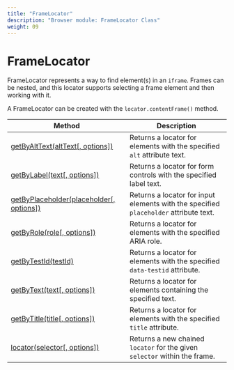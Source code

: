 ```yaml
---
title: "FrameLocator"
description: "Browser module: FrameLocator Class"
weight: 09
---
```


# FrameLocator

FrameLocator represents a way to find element(s) in an `iframe`. Frames can be nested, and this locator supports selecting a frame element and then working with it.

A FrameLocator can be created with the `locator.contentFrame()` method.

| Method                                                                                                                                                              | Description                                                                                                                                                                                                                                                                                                                                                                                                                                                                                                            |
| ----------------------------------------------------------------------------------------------------------------------------------------------------------- | ---------------------------------------------------------------------------------------------------------------------------------------------------------------------------------------------------------------------------------------------------------------------------------------------------------------------------------------------------------------------------------------------------------------------------------------------------------------------------------------------------------------------- |
| [getByAltText(altText[, options])](https://grafana.com/docs/k6/<K6_VERSION>/javascript-api/k6-browser/framelocator/getbyalttext/)                                   | Returns a locator for elements with the specified `alt` attribute text.                                                                                                                                                                                                                                                                                                                                                                                                                                                |
| [getByLabel(text[, options])](https://grafana.com/docs/k6/<K6_VERSION>/javascript-api/k6-browser/framelocator/getbylabel/)                                          | Returns a locator for form controls with the specified label text.                                                                                                                                                                                                                                                                                                                                                                                                                                                     |
| [getByPlaceholder(placeholder[, options])](https://grafana.com/docs/k6/<K6_VERSION>/javascript-api/k6-browser/framelocator/getbyplaceholder/)                       | Returns a locator for input elements with the specified `placeholder` attribute text.                                                                                                                                                                                                                                                                                                                                                                                                                                  |
| [getByRole(role[, options])](https://grafana.com/docs/k6/<K6_VERSION>/javascript-api/k6-browser/framelocator/getbyrole/)                                            | Returns a locator for elements with the specified ARIA role.                                                                                                                                                                                                                                                                                                                                                                                                                                                           |
| [getByTestId(testId)](https://grafana.com/docs/k6/<K6_VERSION>/javascript-api/k6-browser/framelocator/getbytestid/)                                                 | Returns a locator for elements with the specified `data-testid` attribute.                                                                                                                                                                                                                                                                                                                                                                                                                                             |
| [getByText(text[, options])](https://grafana.com/docs/k6/<K6_VERSION>/javascript-api/k6-browser/framelocator/getbytext/)                                            | Returns a locator for elements containing the specified text.                                                                                                                                                                                                                                                                                                                                                                                                                                                          |
| [getByTitle(title[, options])](https://grafana.com/docs/k6/<K6_VERSION>/javascript-api/k6-browser/framelocator/getbytitle/)                                         | Returns a locator for elements with the specified `title` attribute.                                                                                                                                                                                                                                                                                                                                                                                                                                                   |
| [locator(selector[, options])](https://grafana.com/docs/k6/<K6_VERSION>/javascript-api/k6-browser/framelocator/locator)                             | Returns a new chained `locator` for the given `selector` within the frame.                                             |
